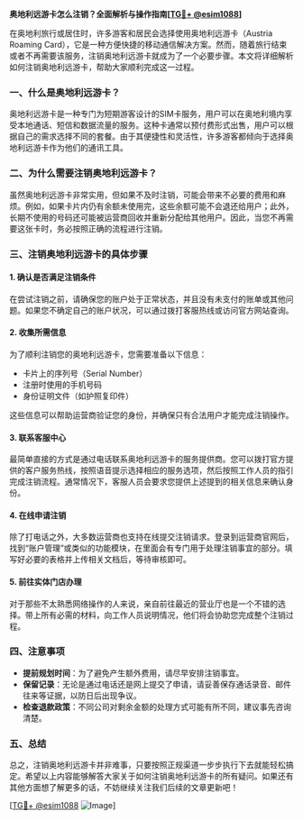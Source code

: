 **奥地利远游卡怎么注销？全面解析与操作指南[[TG💪+ @esim1088](https://t.me/s/esim1088)]**

在奥地利旅行或居住时，许多游客和居民会选择使用奥地利远游卡（Austria Roaming Card），它是一种方便快捷的移动通信解决方案。然而，随着旅行结束或者不再需要该服务，注销奥地利远游卡就成为了一个必要步骤。本文将详细解析如何注销奥地利远游卡，帮助大家顺利完成这一过程。

### 一、什么是奥地利远游卡？

奥地利远游卡是一种专门为短期游客设计的SIM卡服务，用户可以在奥地利境内享受本地通话、短信和数据流量的服务。这种卡通常以预付费形式出售，用户可以根据自己的需求选择不同的套餐。由于其便捷性和灵活性，许多游客都倾向于选择奥地利远游卡作为他们的通讯工具。

### 二、为什么需要注销奥地利远游卡？

虽然奥地利远游卡非常实用，但如果不及时注销，可能会带来不必要的费用和麻烦。例如，如果卡片内仍有余额未使用完，这些余额可能不会退还给用户；此外，长期不使用的号码还可能被运营商回收并重新分配给其他用户。因此，当您不再需要这张卡时，务必按照正确的流程进行注销。

### 三、注销奥地利远游卡的具体步骤

#### 1. 确认是否满足注销条件

在尝试注销之前，请确保您的账户处于正常状态，并且没有未支付的账单或其他问题。如果您不确定自己的账户状况，可以通过拨打客服热线或访问官方网站查询。

#### 2. 收集所需信息

为了顺利注销您的奥地利远游卡，您需要准备以下信息：
- 卡片上的序列号（Serial Number）
- 注册时使用的手机号码
- 身份证明文件（如护照复印件）

这些信息可以帮助运营商验证您的身份，并确保只有合法用户才能完成注销操作。

#### 3. 联系客服中心

最简单直接的方式是通过电话联系奥地利远游卡的服务提供商。您可以拨打官方提供的客户服务热线，按照语音提示选择相应的服务选项，然后按照工作人员的指引完成注销流程。通常情况下，客服人员会要求您提供上述提到的相关信息来确认身份。

#### 4. 在线申请注销

除了打电话之外，大多数运营商也支持在线提交注销请求。登录到运营商官网后，找到“账户管理”或类似的功能模块，在里面会有专门用于处理注销事宜的部分。填写好必要的表格并上传相关文档后，等待审核即可。

#### 5. 前往实体门店办理

对于那些不太熟悉网络操作的人来说，亲自前往最近的营业厅也是一个不错的选择。带上所有必需的材料，向工作人员说明情况，他们将会协助您完成整个注销过程。

### 四、注意事项

- **提前规划时间**：为了避免产生额外费用，请尽早安排注销事宜。
- **保留记录**：无论是通过电话还是网上提交了申请，请妥善保存通话录音、邮件往来等证据，以防日后出现争议。
- **检查退款政策**：不同公司对剩余金额的处理方式可能有所不同，建议事先咨询清楚。

### 五、总结

总之，注销奥地利远游卡并非难事，只要按照正规渠道一步步执行下去就能轻松搞定。希望以上内容能够解答大家关于如何注销奥地利远游卡的所有疑问。如果还有其他方面想了解更多的话，不妨继续关注我们后续的文章更新吧！

[[TG💪+ @esim1088](https://t.me/s/esim1088) ![Image](https://i.postimg.cc/4NQfJmqS/Snipaste-2025-05-13-00-14-12.png)]